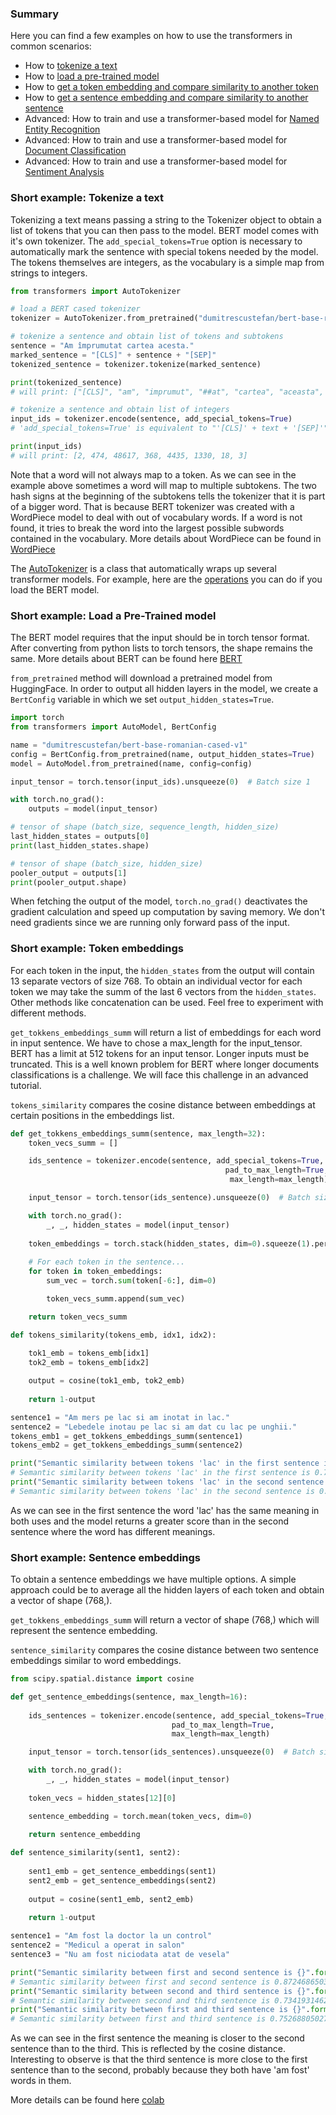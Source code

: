 ### Summary
Here you can find a few examples on how to use the transformers in common scenarios:
 * How to [tokenize a text](#short-example-tokenize-a-text)
 * How to [load a pre-trained model](#short-example-tokenize-a-text)
 * How to [get a token embedding and compare similarity to another token](#short-example-token-embeddings)
 * How to [get a sentence embedding and compare similarity to another sentence](#short-example-sentence-embeddings)
 * Advanced: How to train and use a transformer-based model for [Named Entity Recognition](ner/README.md)
 * Advanced: How to train and use a transformer-based model for [Document Classification](doc_classification/README.md)
 * Advanced: How to train and use a transformer-based model for [Sentiment Analysis](sentiment_analysis/README.md)

### Short example: Tokenize a text

Tokenizing a text means passing a string to the Tokenizer object to obtain a list of tokens that you can then pass to the model. BERT model comes with it's own tokenizer. The ``add_special_tokens=True`` option is necessary to automatically mark the sentence with special tokens needed by the model. The tokens themselves are integers, as the vocabulary is a simple map from strings to integers.
```python
from transformers import AutoTokenizer

# load a BERT cased tokenizer
tokenizer = AutoTokenizer.from_pretrained("dumitrescustefan/bert-base-romanian-cased-v1")

# tokenize a sentence and obtain list of tokens and subtokens
sentence = "Am împrumutat cartea acesta."
marked_sentence = "[CLS]" + sentence + "[SEP]"
tokenized_sentence = tokenizer.tokenize(marked_sentence)

print(tokenized_sentence)
# will print: ["[CLS]", "am", "imprumut", "##at", "cartea", "aceasta", "."," [SEP]"]

# tokenize a sentence and obtain list of integers
input_ids = tokenizer.encode(sentence, add_special_tokens=True)
# 'add_special_tokens=True' is equivalent to "'[CLS]' + text + '[SEP]'"

print(input_ids)
# will print: [2, 474, 48617, 368, 4435, 1330, 18, 3]
```
Note that a word will not always map to a token. As we can see in the example above  sometimes a word will map to multiple subtokens. The two hash signs at the beginning of the subtokens tells the tokenizer that it is part of a bigger word. That is because BERT 
tokenizer was created with a WordPiece model to deal with out of vocabulary words. If a word is not found, it tries to break the word into the largest possible subwords contained in the vocabulary. More details about WordPiece can be found in [WordPiece](https://blog.floydhub.com/tokenization-nlp/)

The [AutoTokenizer](https://huggingface.co/transformers/model_doc/auto.html#autotokenizer) is a class that automatically wraps up several transformer models. For example, here are the [operations](https://huggingface.co/transformers/model_doc/bert.html#berttokenizer) you can do if you load the BERT model.

### Short example: Load a Pre-Trained model
The BERT model requires that the input should be in torch tensor format. After converting from python lists to torch tensors,
the shape remains the same. More details about BERT can be found here [BERT](http://jalammar.github.io/illustrated-bert/)

``from_pretrained`` method will download a pretrained model from HuggingFace. In order to output all hidden layers in the model,
we create a  ``BertConfig`` variable in which we set ``output_hidden_states=True``.

```python
import torch
from transformers import AutoModel, BertConfig

name = "dumitrescustefan/bert-base-romanian-cased-v1"
config = BertConfig.from_pretrained(name, output_hidden_states=True)
model = AutoModel.from_pretrained(name, config=config)

input_tensor = torch.tensor(input_ids).unsqueeze(0)  # Batch size 1

with torch.no_grad():
    outputs = model(input_tensor)

# tensor of shape (batch_size, sequence_length, hidden_size)
last_hidden_states = outputs[0]
print(last_hidden_states.shape)

# tensor of shape (batch_size, hidden_size)
pooler_output = outputs[1]
print(pooler_output.shape)
```
When fetching the output of the model, ``torch.no_grad()`` deactivates the gradient calculation and speed up computation by saving memory.
We don't need gradients since we are running only forward pass of the input.

### Short example: Token embeddings

For each token in the input, the ``hidden_states`` from the output will contain 13 separate vectors of size 768. 
To obtain an individual vector for each token we may take the summ of the last 6 vectors from the ``hidden_states``. Other methods like concatenation can be used.
Feel free to experiment with different methods.

``get_tokkens_embeddings_summ`` will return a list of embeddings for each word in input sentence. We have to chose a max_length for the input_tensor. BERT has a limit at 512 tokens for an input tensor. Longer inputs must be truncated. This is a well known problem for BERT where longer documents classifications is a challenge. We will face this challenge in an advanced tutorial. 

``tokens_similarity`` compares the cosine distance between embeddings at certain positions in the embeddings list.

```python
def get_tokkens_embeddings_summ(sentence, max_length=32):
    token_vecs_summ = []

    ids_sentence = tokenizer.encode(sentence, add_special_tokens=True,
                                                pad_to_max_length=True,
                                                 max_length=max_length)

    input_tensor = torch.tensor(ids_sentence).unsqueeze(0)  # Batch size 1

    with torch.no_grad():
        _, _, hidden_states = model(input_tensor)
                                    
    token_embeddings = torch.stack(hidden_states, dim=0).squeeze(1).permute(1,0,2)
    
    # For each token in the sentence...
    for token in token_embeddings:
        sum_vec = torch.sum(token[-6:], dim=0)

        token_vecs_summ.append(sum_vec)

    return token_vecs_summ

def tokens_similarity(tokens_emb, idx1, idx2):
    
    tok1_emb = tokens_emb[idx1]
    tok2_emb = tokens_emb[idx2]

    output = cosine(tok1_emb, tok2_emb)
    
    return 1-output

sentence1 = "Am mers pe lac si am inotat in lac."
sentence2 = "Lebedele inotau pe lac si am dat cu lac pe unghii."
tokens_emb1 = get_tokkens_embeddings_summ(sentence1)
tokens_emb2 = get_tokkens_embeddings_summ(sentence2)

print("Semantic similarity between tokens 'lac' in the first sentence is {}".format(tokens_similarity(tokens_emb1, 3, 9)))
# Semantic similarity between tokens 'lac' in the first sentence is 0.7684007287025452
print("Semantic similarity between tokens 'lac' in the second sentence is {}".format(tokens_similarity(tokens_emb2, 6, 11)))
# Semantic similarity between tokens 'lac' in the second sentence is 0.6081207394599915
```

As we can see in the first sentence the word 'lac' has the same meaning in both uses and the model returns a greater score than in the second sentence
where the word has different meanings.


### Short example: Sentence embeddings

To obtain a sentence embeddings we have multiple options. A simple approach could be to average all the hidden layers of each token and obtain a vector of shape (768,).

``get_tokkens_embeddings_summ`` will return a vector of shape (768,) which will represent the sentence embedding.

``sentence_similarity`` compares the cosine distance between two sentence embeddings similar to word embeddings.


```python
from scipy.spatial.distance import cosine

def get_sentence_embeddings(sentence, max_length=16):
    
    ids_sentences = tokenizer.encode(sentence, add_special_tokens=True,
                                    pad_to_max_length=True,
                                    max_length=max_length)

    input_tensor = torch.tensor(ids_sentences).unsqueeze(0)  # Batch size 1

    with torch.no_grad():
        _, _, hidden_states = model(input_tensor)
    
    token_vecs = hidden_states[12][0]

    sentence_embedding = torch.mean(token_vecs, dim=0)
    
    return sentence_embedding

def sentence_similarity(sent1, sent2):
    
    sent1_emb = get_sentence_embeddings(sent1)
    sent2_emb = get_sentence_embeddings(sent2)
    
    output = cosine(sent1_emb, sent2_emb)
    
    return 1-output

sentence1 = "Am fost la doctor la un control"
sentence2 = "Medicul a operat in salon"
sentence3 = "Nu am fost niciodata atat de vesela"

print("Semantic similarity between first and second sentence is {}".format(sentence_similarity(sentence1, sentence2)))
# Semantic similarity between first and second sentence is 0.8724686503410339
print("Semantic similarity between second and third sentence is {}".format(sentence_similarity(sentence2, sentence3)))
# Semantic similarity between second and third sentence is 0.7341931462287903
print("Semantic similarity between first and third sentence is {}".format(sentence_similarity(sentence1, sentence3)))
# Semantic similarity between first and third sentence is 0.7526880502700806
```
As we can see in the first sentence the meaning is closer to the second sentence than to the third. This is reflected by the cosine distance.
Interesting to observe is that the third sentence is more close to the first sentence than to the second, probably because they both have 'am fost' words in them.

More details can be found here [colab](https://colab.research.google.com/drive/1L2_UnNSxJn6FCYL0as5Q1DoOGdh3ejqM#scrollTo=Wl9OUN_TvNDQ)